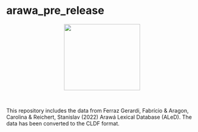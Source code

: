 # arawa_pre_release
<p align="center">
<img src="https://github.com/LanguageStructure/arawa_pre_release/blob/main/map.png" width="200" height="175">
</p>
<br>

This repository includes the data from Ferraz Gerardi, Fabrício & Aragon, Carolina & Reichert, Stanislav (2022) Arawá Lexical Database (ALeD). The data has been converted to the CLDF format.
